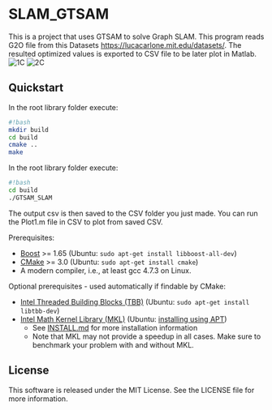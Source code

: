 # SLAM_GTSAM
This is a project that uses GTSAM to solve Graph SLAM. This program reads G2O file from this Datasets https://lucacarlone.mit.edu/datasets/. The resulted optimized values is exported to CSV file to be later plot in Matlab.
![1C](https://github.com/Lamfurst/SLAM_GTSAM/assets/66519297/d1f6f091-e8a1-4ed5-b616-61ba9df8b44c)
![2C](https://github.com/Lamfurst/SLAM_GTSAM/assets/66519297/337d1535-188f-4aa7-addd-09683655a287)

## Quickstart

In the root library folder execute:
```sh
#!bash
mkdir build
cd build
cmake ..
make
```

In the root library folder execute:
```sh
#!bash
cd build
./GTSAM_SLAM
```

The output csv is then saved to the CSV folder you just made. You can run the Plot1.m file in CSV to plot from saved CSV.

Prerequisites:

- [Boost](http://www.boost.org/users/download/) >= 1.65 (Ubuntu: `sudo apt-get install libboost-all-dev`)
- [CMake](http://www.cmake.org/cmake/resources/software.html) >= 3.0 (Ubuntu: `sudo apt-get install cmake`)
- A modern compiler, i.e., at least gcc 4.7.3 on Linux.

Optional prerequisites - used automatically if findable by CMake:

- [Intel Threaded Building Blocks (TBB)](http://www.threadingbuildingblocks.org/) (Ubuntu: `sudo apt-get install libtbb-dev`)
- [Intel Math Kernel Library (MKL)](http://software.intel.com/en-us/intel-mkl) (Ubuntu: [installing using APT](https://software.intel.com/en-us/articles/installing-intel-free-libs-and-python-apt-repo))
    - See [INSTALL.md](INSTALL.md) for more installation information
    - Note that MKL may not provide a speedup in all cases. Make sure to benchmark your problem with and without MKL.

## License
This software is released under the MIT License. See the LICENSE file for more information.
